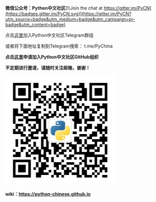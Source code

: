 **微信公众号：Python中文社区**[![Join the chat at https://gitter.im/PyCN](https://badges.gitter.im/PyCN.svg)](https://gitter.im/PyCN?utm_source=badge&utm_medium=badge&utm_campaign=pr-badge&utm_content=badge)

点击[这里](https://t.me/PyChina)加入Python中文社区Telegram群组

或者将下面地址复制到Telegram搜索：
t.me/PyChina

**点击[这里](http://python-china.mikecrm.com/oblP86v)申请加入Python中文社区GitHub组织**

**不定期进行邀请，请随时关注邮箱，谢谢！**

![image](https://github.com/Chinese-Python/pythoncn-projects/blob/master/images/Python%E4%B8%AD%E6%96%87%E7%A4%BE%E5%8C%BA%E5%BE%AE%E4%BF%A1%E5%85%AC%E4%BC%97%E5%8F%B7.jpg)

**wiki：https://python-chinese.github.io**
